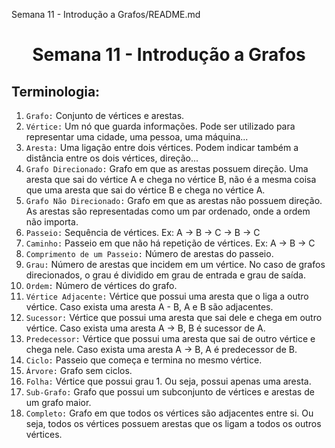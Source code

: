 Semana 11 - Introdução a Grafos/README.md
<h1 align="center"> Semana 11 - Introdução a Grafos </h1>

## Terminologia:
1. `Grafo:` Conjunto de vértices e arestas.
2. `Vértice:` Um nó que guarda informações. Pode ser utilizado para representar uma cidade, uma pessoa, uma máquina...
3. `Aresta:` Uma ligação entre dois vértices. Podem indicar também a distância entre os dois vértices, direção...
4. `Grafo Direcionado:` Grafo em que as arestas possuem direção. Uma aresta que sai do vértice A e chega no vértice B, não é a mesma coisa que uma aresta que sai do vértice B e chega no vértice A.
5. `Grafo Não Direcionado:` Grafo em que as arestas não possuem direção. As arestas são representadas como um par ordenado, onde a ordem não importa.
6. `Passeio:` Sequência de vértices. Ex: A -> B -> C -> B -> C
7. `Caminho:` Passeio em que não há repetição de vértices. Ex: A -> B -> C
8. `Comprimento de um Passeio:` Número de arestas do passeio.
9. `Grau:` Número de arestas que incidem em um vértice. No caso de grafos direcionados, o grau é dividido em grau de entrada e grau de saída.
10. `Ordem:` Número de vértices do grafo.
11. `Vértice Adjacente:` Vértice que possui uma aresta que o liga a outro vértice. Caso exista uma aresta A - B, A e B são adjacentes.
12. `Sucessor:` Vértice que possui uma aresta que sai dele e chega em outro vértice. Caso exista uma aresta A -> B, B é sucessor de A.
13. `Predecessor:` Vértice que possui uma aresta que sai de outro vértice e chega nele. Caso exista uma aresta A -> B, A é predecessor de B.
14. `Ciclo:` Passeio que começa e termina no mesmo vértice.
15. `Árvore:` Grafo sem ciclos.
16. `Folha:` Vértice que possui grau 1. Ou seja, possui apenas uma aresta.
17. `Sub-Grafo:` Grafo que possui um subconjunto de vértices e arestas de um grafo maior.
18. `Completo:` Grafo em que todos os vértices são adjacentes entre si. Ou seja, todos os vértices possuem arestas que os ligam a todos os outros vértices.

